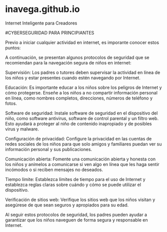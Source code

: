 # inavega.github.io
Internet Inteligente para Creadores

#CYBERSEGURIDAD PARA PRINCIPIANTES

Previo a iniciar cualquier actividad en internet, es imporante conocer estos puntos:

 A continuación, se presentan algunos protocolos de seguridad que se recomiendan para la navegación segura de niños en internet:

Supervisión: Los padres o tutores deben supervisar la actividad en línea de los niños y estar presentes cuando estén navegando por Internet.

Educación: Es importante educar a los niños sobre los peligros de Internet y cómo protegerse. Enseñe a los niños a no compartir información personal en línea, como nombres completos, direcciones, números de teléfono y fotos.

Software de seguridad: Instale software de seguridad en el dispositivo del niño, como software antivirus, software de control parental y un filtro web. Esto ayudará a proteger al niño de contenido inapropiado y de posibles virus y malware.

Configuración de privacidad: Configure la privacidad en las cuentas de redes sociales de los niños para que solo amigos y familiares puedan ver su información personal y sus publicaciones.

Comunicación abierta: Fomente una comunicación abierta y honesta con los niños y anímelos a comunicarse si ven algo en línea que les haga sentir incómodos o si reciben mensajes no deseados.

Tiempo límite: Establezca límites de tiempo para el uso de Internet y establezca reglas claras sobre cuándo y cómo se puede utilizar el dispositivo.

Verificación de sitios web: Verifique los sitios web que los niños visitan y asegúrese de que sean seguros y apropiados para su edad.

Al seguir estos protocolos de seguridad, los padres pueden ayudar a garantizar que los niños naveguen de forma segura y responsable en Internet.





#

